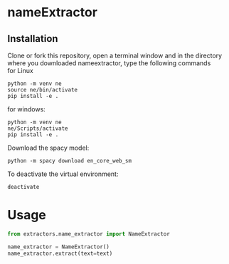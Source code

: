 # nameExtractor


## Installation
Clone or fork this repository, open a terminal window and in the directory where you downloaded nameextractor, type the following commands   
for Linux
```shell
python -m venv ne
source ne/bin/activate
pip install -e .
```  

for windows:
```shell
python -m venv ne
ne/Scripts/activate 
pip install -e .
```

Download the spacy model:
```
python -m spacy download en_core_web_sm
```

To deactivate the virtual environment:
```
deactivate
```

# Usage
```python
from extractors.name_extractor import NameExtractor

name_extractor = NameExtractor()
name_extractor.extract(text=text)
```
